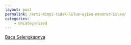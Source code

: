 ```yaml
---
layout: post
permalink: /arti-mimpi-tidak-lulus-ujian-menurut-islam/
categories:
    - Uncategorized
---
```


[Baca Selengkapnya](/02)
